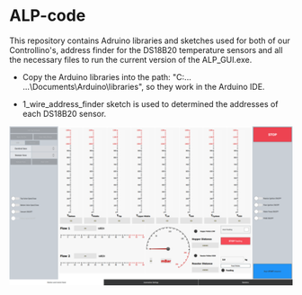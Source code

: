 # ALP-code

This repository contains Adruino libraries and sketches used for both of our Controllino's, address finder for the DS18B20 temperature sensors and all the necessary files to run the current version of the ALP_GUI.exe.

* Copy the Arduino libraries into the path: "C:\... ...\Documents\Arduino\libraries", so they work in the Arduino IDE.

* 1_wire_address_finder sketch is used to determined the addresses of each DS18B20 sensor.

![Alt text](/ALP%20GUI%20screenshot.png?raw=true "GUI Screenshot")
